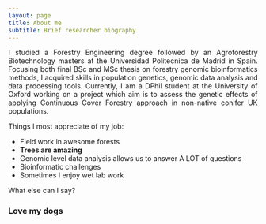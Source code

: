 ```yaml
---
layout: page
title: About me
subtitle: Brief researcher biography
---
```

<p style='text-align: justify;'> 
I studied a Forestry Engineering degree followed by an Agroforestry Biotechnology masters at the Universidad Politecnica de Madrid in Spain. Focusing both final BSc and MSc thesis on forestry genomic bioinformatics methods, I acquired skills in population genetics, genomic data analysis and data processing tools. Currently, I am a DPhil student at the University of Oxford working on a project which aim is to assess the genetic effects of applying Continuous Cover Forestry approach in non-native conifer UK populations. 
</p>
Things I most appreciate of my job:

- Field work in awesome forests
- **Trees are amazing**
- Genomic level data analysis allows us to answer A LOT of questions
- Bioinformatic challenges
- Sometimes I enjoy wet lab work

What else can I say?

### Love my dogs


